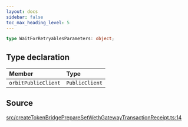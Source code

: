 ```yaml
---
layout: docs
sidebar: false
toc_max_heading_level: 5
---
```


```ts
type WaitForRetryablesParameters: object;
```

## Type declaration

| Member | Type |
| :------ | :------ |
| `orbitPublicClient` | `PublicClient` |

## Source

[src/createTokenBridgePrepareSetWethGatewayTransactionReceipt.ts:14](https://github.com/OffchainLabs/arbitrum-orbit-sdk/blob/9d5595a042e42f7d6b9af10a84816c98ea30f330/src/createTokenBridgePrepareSetWethGatewayTransactionReceipt.ts#L14)

